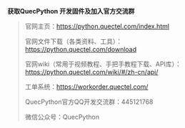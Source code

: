 


**获取QuecPython 开发固件及加入官方交流群**



> 官网主页：https://python.quectel.com/index.html
>
> 官网文件下载（各类资料、工具）：https://python.quectel.com/download
>
> 官网wiki（常用于视频教程、手把手教程下载、API库）：https://python.quectel.com/wiki/#/zh-cn/api/
>
> 工单系统：https://workorder.quectel.com/
>
> QuecPython官方QQ开发交流群：445121768
>
> 微信公众号：QuecPython
